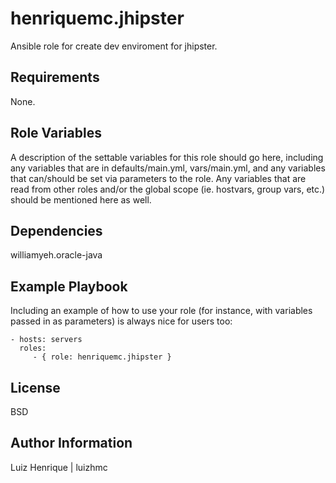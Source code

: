 henriquemc.jhipster
=========

Ansible role for create dev enviroment for jhipster.

Requirements
------------

None.

Role Variables
--------------

A description of the settable variables for this role should go here, including any variables that are in defaults/main.yml, vars/main.yml, and any variables that can/should be set via parameters to the role. Any variables that are read from other roles and/or the global scope (ie. hostvars, group vars, etc.) should be mentioned here as well.

Dependencies
------------

 williamyeh.oracle-java

Example Playbook
----------------

Including an example of how to use your role (for instance, with variables passed in as parameters) is always nice for users too:

    - hosts: servers
      roles:
         - { role: henriquemc.jhipster }

License
-------

BSD

Author Information
------------------

Luiz Henrique | luizhmc
